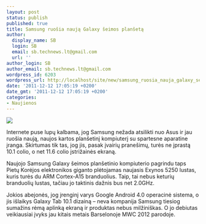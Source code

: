 ```yaml
---
layout: post
status: publish
published: true
title: Samsung ruošia naują Galaxy šeimos planšetą
author:
  display_name: SB
  login: SB
  email: sb.technews.lt@gmail.com
  url: ''
author_login: SB
author_email: sb.technews.lt@gmail.com
wordpress_id: 6203
wordpress_url: http://localhost/site/new/samsung_ruosia_nauja_galaxy_seimos_planseta/
date: '2011-12-12 17:05:19 +0200'
date_gmt: '2011-12-12 17:05:19 +0200'
categories:
- Naujienos
---
```

<div class="imgright"><img src="http://technews.lt/upload/galaxy_tab_7_plus_2.jpg"  /></div>
<p>Internete puse lupų kalbama, jog Samsung nežada atsilikti nuo Asus ir jau ruošia naują, naujos kartos planšetinį kompiuterį su spartesne aparatine įranga. Skirtumas tik tas, jog jis, pasak įvairių pranešimų, turės ne įprastą 10.1 colio, o net 11.6 colio įstrižainės ekraną.</p>
<p>Naujojo Samsung Galaxy šeimos planšetinio kompiuterio pagrindu taps Pietų Korėjos elektronikos giganto plėtojamas naujasis Exynos 5250 lustas, kuris turės du ARM Cortex-A15 branduolius. Taip, tai nebus keturių branduolių lustas, tačiau jo taktinis dažnis bus net 2.0GHz.</p>
<p>Jokios abejonės, jog įrenginį varys Google Android 4.0 operacinė sistema, o jis išlaikys Galaxy Tab 10.1 dizainą – neva kompanija Samsung tiesiog sumažins rėmą aplinką ekraną ir produktas nebus milžiniškas. O jo debiutas veikiausiai įvyks jau kitais metais Barselonoje MWC 2012 parodoje.<br /></p>
